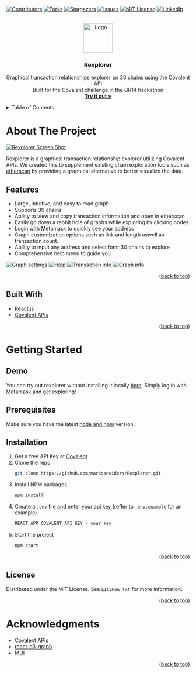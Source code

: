 <div id="top"></div>
<!--
*** Thanks for checking out the Best-README-Template. If you have a suggestion
*** that would make this better, please fork the repo and create a pull request
*** or simply open an issue with the tag "enhancement".
*** Don't forget to give the project a star!
*** Thanks again! Now go create something AMAZING! :D
-->



<!-- PROJECT SHIELDS -->
<!--
*** I'm using markdown "reference style" links for readability.
*** Reference links are enclosed in brackets [ ] instead of parentheses ( ).
*** See the bottom of this document for the declaration of the reference variables
*** for contributors-url, forks-url, etc. This is an optional, concise syntax you may use.
*** https://www.markdownguide.org/basic-syntax/#reference-style-links
-->
[![Contributors][contributors-shield]][contributors-url]
[![Forks][forks-shield]][forks-url]
[![Stargazers][stars-shield]][stars-url]
[![Issues][issues-shield]][issues-url]
[![MIT License][license-shield]][license-url]
[![LinkedIn][linkedin-shield]][linkedin-url]



<!-- PROJECT LOGO -->
<br />
<div align="center">
  <a href="https://github.com/markosneiders/Rexplorer">
    <img src="README_images/logo.png" alt="Logo" width="80" height="80">
  </a>

<h3 align="center">Rexplorer</h3>

  <p align="center">
    Graphical transaction relationships explorer on 30 chains using the Covalent API
    <br />
    Built for the Covalent challenge in the GR14 hackathon
    <br />
    <a href="https://github.com/markosneiders/Rexplorer"><strong>Try it out »</strong></a>

  </p>
</div>



<!-- TABLE OF CONTENTS -->
<details>
  <summary>Table of Contents</summary>
  <ol>
    <li>
      <a href="#about-the-project">About The Project</a>
      <ul>
       <li><a href="#features">Features</a></li>
        <li><a href="#built-with">Built With</a></li>
      </ul>
    </li>
    <li>
      <a href="#getting-started">Getting Started</a>
      <ul>
       <li><a href="#demo">Demo</a></li>
        <li><a href="#prerequisites">Prerequisites</a></li>
        <li><a href="#installation">Installation</a></li>
      </ul>
    </li>
    <li><a href="#acknowledgments">Acknowledgments</a></li>
  </ol>
</details>



<!-- ABOUT THE PROJECT -->
# About The Project

[![Rexplorer Screen Shot][product-screenshot]](https://example.com)

Rexplorer is a graphical transaction relationship explorer utilizing Covalent APIs. We created this to supplement existing chain exploration tools such as [etherscan](https://etherscan.io/) by providing a graphical alternative to better visualize the data.

## Features
* Large, intuitive, and easy to read graph
* Supports 30 chains
* Ability to view and copy transaction information and open in etherscan
* Easily go down a rabbit hole of graphs while exploring by clicking nodes
* Login with Metamask to quickly see your address
* Graph customization options such as link and length aswell as transaction count.
* Ability to input any address and select fomr 30 chains to explore
* Comprehensive help menu to guide you

[![Graph settings][graph-settings]](https://example.com)
[![Help][help]](https://example.com)
[![Transaction info][transaction-info]](https://example.com)
[![Graph info][graph-info]](https://example.com)

<p align="right">(<a href="#top">back to top</a>)</p>



## Built With

* [React.js](https://reactjs.org/)
* [Covalent APIs](https://www.covalenthq.com/)

<p align="right">(<a href="#top">back to top</a>)</p>



<!-- GETTING STARTED -->
# Getting Started

## Demo

You can try out rexplorer without installing it locally [here](https://example.com). Simply log in with Metamask and get exploring!


## Prerequisites

Make sure you have the latest [node and npm](https://nodejs.org/en/download/) version. 

## Installation

1. Get a free API Key at [Covalent](https://www.covalenthq.com/platform/#/auth/register/)
2. Clone the repo
   ```sh
   git clone https://github.com/markosneiders/Rexplorer.git
   ```
3. Install NPM packages
   ```sh
   npm install
   ```
4. Create a `.env` file and enter your api key (reffer to `.env.example` for an example)
   ```js
   REACT_APP_COVALENT_API_KEY = your_key
   ```
4. Start the project
   ```js
   npm start
   ```

<p align="right">(<a href="#top">back to top</a>)</p>


<!-- LICENSE -->
## License

Distributed under the MIT License. See `LICENSE.txt` for more information.

<p align="right">(<a href="#top">back to top</a>)</p>


<!-- ACKNOWLEDGMENTS -->
# Acknowledgments

* [Covalent APIs](https://www.covalenthq.com/)
* [react-d3-graph](https://github.com/danielcaldas/react-d3-graph)
* [MUI](https://mui.com/)


<p align="right">(<a href="#top">back to top</a>)</p>



<!-- MARKDOWN LINKS & IMAGES -->
<!-- https://www.markdownguide.org/basic-syntax/#reference-style-links -->
[contributors-shield]: https://img.shields.io/github/contributors/markosneiders/Rexplorer.svg?style=for-the-badge
[contributors-url]: https://github.com/markosneiders/Rexplorer/graphs/contributors
[forks-shield]: https://img.shields.io/github/forks/markosneiders/Rexplorer.svg?style=for-the-badge
[forks-url]: https://github.com/markosneiders/Rexplorer/network/members
[stars-shield]: https://img.shields.io/github/stars/markosneiders/Rexplorer.svg?style=for-the-badge
[stars-url]: https://github.com/markosneiders/Rexplorer/stargazers
[issues-shield]: https://img.shields.io/github/issues/markosneiders/Rexplorer.svg?style=for-the-badge
[issues-url]: https://github.com/markosneiders/Rexplorer/issues
[license-shield]: https://img.shields.io/github/license/markosneiders/Rexplorer.svg?style=for-the-badge
[license-url]: https://github.com/markosneiders/Rexplorer/blob/master/LICENSE.txt
[linkedin-shield]: https://img.shields.io/badge/-LinkedIn-black.svg?style=for-the-badge&logo=linkedin&colorB=555
[linkedin-url]: https://linkedin.com/in/linkedin_username
[product-screenshot]: README_images/screenshot.png
[transaction-info]: README_images/transaction_info.png
[graph-settings]: README_images/graph_settings.png
[graph-info]: README_images/graph_info.png
[help]: README_images/help.png